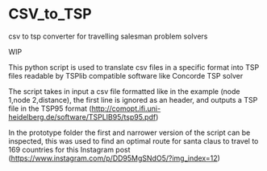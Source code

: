 # CSV_to_TSP
csv to tsp converter for travelling salesman problem solvers


WIP

This python script is used to translate csv files in a specific format into TSP files readable by TSPlib compatible software like Concorde TSP solver

The script takes in input a csv file formatted like in the example (node 1,node 2,distance), the first line is ignored as an header, and outputs a TSP file in the TSP95 format (http://comopt.ifi.uni-heidelberg.de/software/TSPLIB95/tsp95.pdf)

In the prototype folder the first and narrower version of the script can be inspected, this was used to find an optimal route for santa claus to travel to 169 countries for this Instagram post (https://www.instagram.com/p/DD95MgSNdO5/?img_index=12)
